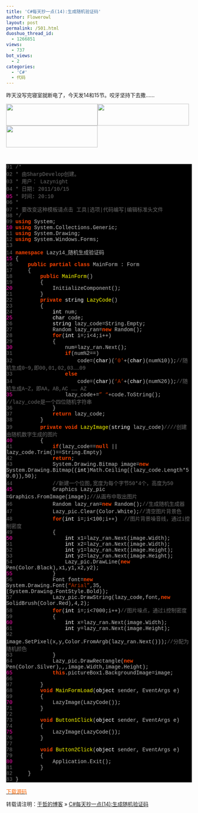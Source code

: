```yaml
---
title: 'C#每天抄一点(14):生成随机验证码'
author: Flowerowl
layout: post
permalink: /501.html
duoshuo_thread_id:
  - 1266851
views:
  - 737
bot_views:
  - 2
categories:
  - 'C#'
  - 代码
---
```

  
昨天没写完寝室就断电了，今天发14和15节。咬牙坚持下去撒&#8230;&#8230;

<img class="aligncenter size-full wp-image-505" title="Lazynight | 夜阑" src="http://lazynight.me/wp-content/uploads/2011/10/20111015222735.jpg" alt="" width="248" height="59" /><img class="aligncenter size-full wp-image-504" title="Lazynight | 夜阑" src="http://lazynight.me/wp-content/uploads/2011/10/20111015222728.jpg" alt="" width="248" height="59" /><img class="aligncenter size-full wp-image-503" title="Lazynight | 夜阑" src="http://lazynight.me/wp-content/uploads/2011/10/20111015222722.jpg" alt="" width="248" height="59" />

&nbsp;

<div class="source" style="font-family: '[object HTMLOptionElement]', Consolas, 'Lucida Console', 'Courier New'; color: #c0c0c0; background-color: #000000;">
  <span style="color: #696969;">01</span> <span style="color: #696969;">/*</span><br /> <span style="color: #696969;">02</span> <span style="color: #696969;"> * 由SharpDevelop创建。</span><br /> <span style="color: #696969;">03</span> <span style="color: #696969;"> * 用户： Lazynight</span><br /> <span style="color: #696969;">04</span> <span style="color: #696969;"> * 日期: 2011/10/15</span><br /> <span style="color: #f810b0;">05</span> <span style="color: #696969;"> * 时间: 20:10</span><br /> <span style="color: #696969;">06</span> <span style="color: #696969;"> * </span><br /> <span style="color: #696969;">07</span> <span style="color: #696969;"> * 要改变这种模板请点击 工具|选项|代码编写|编辑标准头文件</span><br /> <span style="color: #696969;">08</span> <span style="color: #696969;"> */</span><br /> <span style="color: #696969;">09</span> <span style="color: #ff4400; font-weight: bold;">using</span> <span style="color: #c0c0c0;">System</span>;<br /> <span style="color: #f810b0;">10</span> <span style="color: #ff4400; font-weight: bold;">using</span> <span style="color: #c0c0c0;">System.Collections.Generic</span>;<br /> <span style="color: #696969;">11</span> <span style="color: #ff4400; font-weight: bold;">using</span> <span style="color: #c0c0c0;">System.Drawing</span>;<br /> <span style="color: #696969;">12</span> <span style="color: #ff4400; font-weight: bold;">using</span> <span style="color: #c0c0c0;">System.Windows.Forms</span>;<br /> <span style="color: #696969;">13</span><br /> <span style="color: #696969;">14</span> <span style="color: #ff4400; font-weight: bold;">namespace</span> <span style="color: #c0c0c0;">Lazy14_</span><span style="color: #c0c0c0;">随机生成验证码</span><br /> <span style="color: #f810b0;">15</span> <span style="color: #c0c0c0;">{</span><br /> <span style="color: #696969;">16</span>     <span style="color: #ff4400; font-weight: bold;">public</span> <span style="color: #ff4400; font-weight: bold;">partial</span> <span style="color: #ff4400; font-weight: bold;">class</span> <span style="color: #c0c0c0;">MainForm</span> <span style="color: #c0c0c0;">:</span> <span style="color: #c0c0c0;">Form</span><br /> <span style="color: #696969;">17</span>     <span style="color: #c0c0c0;">{</span><br /> <span style="color: #696969;">18</span>         <span style="color: #ff4400; font-weight: bold;">public</span> <span style="color: #ffff00;">MainForm</span>()<br /> <span style="color: #696969;">19</span>         <span style="color: #c0c0c0;">{</span><br /> <span style="color: #f810b0;">20</span>             <span style="color: #c0c0c0;">InitializeComponent</span>();<br /> <span style="color: #696969;">21</span>         <span style="color: #c0c0c0;">}</span><br /> <span style="color: #696969;">22</span>         <span style="color: #ff4400; font-weight: bold;">private</span> <span style="color: #ffffff;">string</span> <span style="color: #ffff00;">LazyCode</span>()<br /> <span style="color: #696969;">23</span>         <span style="color: #c0c0c0;">{</span><br /> <span style="color: #696969;">24</span>             <span style="color: #ffffff;">int</span> <span style="color: #c0c0c0;">num</span>;<br /> <span style="color: #f810b0;">25</span>             <span style="color: #ffffff;">char</span> <span style="color: #c0c0c0;">code</span>;<br /> <span style="color: #696969;">26</span>             <span style="color: #ffffff;">string</span> <span style="color: #c0c0c0;">lazy_code</span><span style="color: #c0c0c0;">=</span><span style="color: #c0c0c0;">String</span><span style="color: #c0c0c0;">.</span><span style="color: #c0c0c0;">Empty</span>;<br /> <span style="color: #696969;">27</span>             <span style="color: #c0c0c0;">Random</span> <span style="color: #c0c0c0;">lazy_ran</span><span style="color: #c0c0c0;">=</span><span style="color: #ff4400; font-weight: bold;">new</span> <span style="color: #c0c0c0;">Random</span>();<br /> <span style="color: #696969;">28</span>             <span style="color: #ff4400; font-weight: bold;">for</span>(<span style="color: #ffffff;">int</span> <span style="color: #c0c0c0;">i</span><span style="color: #c0c0c0;">=</span><span style="color: #c0c0c0;"></span>;<span style="color: #c0c0c0;">i</span><span style="color: #c0c0c0;"><</span><span style="color: #c0c0c0;">4</span>;<span style="color: #c0c0c0;">i</span><span style="color: #c0c0c0;">++)</span><br /> <span style="color: #696969;">29</span>             <span style="color: #c0c0c0;">{</span><br /> <span style="color: #f810b0;">30</span>                 <span style="color: #c0c0c0;">num</span><span style="color: #c0c0c0;">=</span><span style="color: #c0c0c0;">lazy_ran</span><span style="color: #c0c0c0;">.</span><span style="color: #c0c0c0;">Next</span>();<br /> <span style="color: #696969;">31</span>                 <span style="color: #ff4400; font-weight: bold;">if</span>(<span style="color: #c0c0c0;">num</span><span style="color: #c0c0c0;">%</span><span style="color: #c0c0c0;">2</span><span style="color: #c0c0c0;">==</span><span style="color: #c0c0c0;"></span>)<br /> <span style="color: #696969;">32</span>                     <span style="color: #c0c0c0;">code</span><span style="color: #c0c0c0;">=(</span><span style="color: #ffffff;">char</span>)(<span style="color: #d13800;">&#8217;0&#8242;</span><span style="color: #c0c0c0;">+(</span><span style="color: #ffffff;">char</span>)(<span style="color: #c0c0c0;">num</span><span style="color: #c0c0c0;">%</span><span style="color: #c0c0c0;">10</span>));<span style="color: #696969;">//随机生成0~9,即00,01,02,03……09</span><br /> <span style="color: #696969;">33</span>                 <span style="color: #ff4400; font-weight: bold;">else</span><br /> <span style="color: #696969;">34</span>                     <span style="color: #c0c0c0;">code</span><span style="color: #c0c0c0;">=(</span><span style="color: #ffffff;">char</span>)(<span style="color: #d13800;">&#8216;A&#8217;</span><span style="color: #c0c0c0;">+(</span><span style="color: #ffffff;">char</span>)(<span style="color: #c0c0c0;">num</span><span style="color: #c0c0c0;">%</span><span style="color: #c0c0c0;">26</span>));<span style="color: #696969;">//随机生成A~Z，即AA，AB,AC …… AZ</span><br /> <span style="color: #f810b0;">35</span>                 <span style="color: #c0c0c0;">lazy_code</span><span style="color: #c0c0c0;">+=</span><span style="color: #d13800;">&#8221; &#8220;</span><span style="color: #c0c0c0;">+</span><span style="color: #c0c0c0;">code</span><span style="color: #c0c0c0;">.</span><span style="color: #c0c0c0;">ToString</span>();   <span style="color: #696969;">//lazy_code是一个四位随机字符串</span><br /> <span style="color: #696969;">36</span>             <span style="color: #c0c0c0;">}</span><br /> <span style="color: #696969;">37</span>             <span style="color: #ff4400; font-weight: bold;">return</span> <span style="color: #c0c0c0;">lazy_code</span>;<br /> <span style="color: #696969;">38</span>         <span style="color: #c0c0c0;">}</span><br /> <span style="color: #696969;">39</span>         <span style="color: #ff4400; font-weight: bold;">private</span> <span style="color: #ff4400; font-weight: bold;">void</span> <span style="color: #ffff00;">LazyImage</span>(<span style="color: #ffffff;">string</span> <span style="color: #c0c0c0;">lazy_code</span>)<span style="color: #696969;">////创建由随机数字生成的图片</span><br /> <span style="color: #f810b0;">40</span>         <span style="color: #c0c0c0;">{</span><br /> <span style="color: #696969;">41</span>             <span style="color: #ff4400; font-weight: bold;">if</span>(<span style="color: #c0c0c0;">lazy_code</span><span style="color: #c0c0c0;">==</span><span style="color: #ff4400; font-weight: bold;">null</span> || <span style="color: #c0c0c0;">lazy_code</span><span style="color: #c0c0c0;">.</span><span style="color: #c0c0c0;">Trim</span><span style="color: #c0c0c0;">()==</span><span style="color: #c0c0c0;">String</span><span style="color: #c0c0c0;">.</span><span style="color: #c0c0c0;">Empty</span>)<br /> <span style="color: #696969;">42</span>             <span style="color: #ff4400; font-weight: bold;">return</span>;<br /> <span style="color: #696969;">43</span>             <span style="color: #c0c0c0;">System</span><span style="color: #c0c0c0;">.</span><span style="color: #c0c0c0;">Drawing</span><span style="color: #c0c0c0;">.</span><span style="color: #c0c0c0;">Bitmap</span> <span style="color: #c0c0c0;">image</span><span style="color: #c0c0c0;">=</span><span style="color: #ff4400; font-weight: bold;">new</span> <span style="color: #c0c0c0;">System</span><span style="color: #c0c0c0;">.</span><span style="color: #c0c0c0;">Drawing</span><span style="color: #c0c0c0;">.</span><span style="color: #c0c0c0;">Bitmap</span>((<span style="color: #ffffff;">int</span>)<span style="color: #c0c0c0;">Math</span><span style="color: #c0c0c0;">.</span><span style="color: #c0c0c0;">Ceiling</span>((<span style="color: #c0c0c0;">lazy_code</span><span style="color: #c0c0c0;">.</span><span style="color: #c0c0c0;">Length</span><span style="color: #c0c0c0;">*</span><span style="color: #c0c0c0;">50.0</span><span style="color: #c0c0c0;">)),</span><span style="color: #c0c0c0;">50</span>);<br /> <span style="color: #696969;">44</span>             <span style="color: #696969;">//新建一个位图,宽度为每个字节50*4个，高度为50</span><br /> <span style="color: #f810b0;">45</span>             <span style="color: #c0c0c0;">Graphics</span> <span style="color: #c0c0c0;">Lazy_pic</span> <span style="color: #c0c0c0;">=</span><span style="color: #c0c0c0;">Graphics</span><span style="color: #c0c0c0;">.</span><span style="color: #c0c0c0;">FromImage</span>(<span style="color: #c0c0c0;">image</span>);<span style="color: #696969;">//从画布中取出图片</span><br /> <span style="color: #696969;">46</span>             <span style="color: #c0c0c0;">Random</span> <span style="color: #c0c0c0;">lazy_ran</span><span style="color: #c0c0c0;">=</span><span style="color: #ff4400; font-weight: bold;">new</span> <span style="color: #c0c0c0;">Random</span>();<span style="color: #696969;">//生成随机生成器</span><br /> <span style="color: #696969;">47</span>             <span style="color: #c0c0c0;">Lazy_pic</span><span style="color: #c0c0c0;">.</span><span style="color: #c0c0c0;">Clear</span>(<span style="color: #c0c0c0;">Color</span><span style="color: #c0c0c0;">.</span><span style="color: #c0c0c0;">White</span>);<span style="color: #696969;">//清空图片背景色</span><br /> <span style="color: #696969;">48</span>             <span style="color: #ff4400; font-weight: bold;">for</span>(<span style="color: #ffffff;">int</span> <span style="color: #c0c0c0;">i</span><span style="color: #c0c0c0;">=</span><span style="color: #c0c0c0;"></span>;<span style="color: #c0c0c0;">i</span><span style="color: #c0c0c0;"><</span><span style="color: #c0c0c0;">100</span>;<span style="color: #c0c0c0;">i</span><span style="color: #c0c0c0;">++)</span>  <span style="color: #696969;">//图片背景噪音线，通过i控制密度</span><br /> <span style="color: #696969;">49</span>             <span style="color: #c0c0c0;">{</span><br /> <span style="color: #f810b0;">50</span>                 <span style="color: #ffffff;">int</span> <span style="color: #c0c0c0;">x1</span><span style="color: #c0c0c0;">=</span><span style="color: #c0c0c0;">lazy_ran</span><span style="color: #c0c0c0;">.</span><span style="color: #c0c0c0;">Next</span>(<span style="color: #c0c0c0;">image</span><span style="color: #c0c0c0;">.</span><span style="color: #c0c0c0;">Width</span>);<br /> <span style="color: #696969;">51</span>                 <span style="color: #ffffff;">int</span> <span style="color: #c0c0c0;">x2</span><span style="color: #c0c0c0;">=</span><span style="color: #c0c0c0;">lazy_ran</span><span style="color: #c0c0c0;">.</span><span style="color: #c0c0c0;">Next</span>(<span style="color: #c0c0c0;">image</span><span style="color: #c0c0c0;">.</span><span style="color: #c0c0c0;">Width</span>);<br /> <span style="color: #696969;">52</span>                 <span style="color: #ffffff;">int</span> <span style="color: #c0c0c0;">y1</span><span style="color: #c0c0c0;">=</span><span style="color: #c0c0c0;">lazy_ran</span><span style="color: #c0c0c0;">.</span><span style="color: #c0c0c0;">Next</span>(<span style="color: #c0c0c0;">image</span><span style="color: #c0c0c0;">.</span><span style="color: #c0c0c0;">Height</span>);<br /> <span style="color: #696969;">53</span>                 <span style="color: #ffffff;">int</span> <span style="color: #c0c0c0;">y2</span><span style="color: #c0c0c0;">=</span><span style="color: #c0c0c0;">lazy_ran</span><span style="color: #c0c0c0;">.</span><span style="color: #c0c0c0;">Next</span>(<span style="color: #c0c0c0;">image</span><span style="color: #c0c0c0;">.</span><span style="color: #c0c0c0;">Height</span>);<br /> <span style="color: #696969;">54</span>                 <span style="color: #c0c0c0;">Lazy_pic</span><span style="color: #c0c0c0;">.</span><span style="color: #c0c0c0;">DrawLine</span>(<span style="color: #ff4400; font-weight: bold;">new</span> <span style="color: #c0c0c0;">Pen</span>(<span style="color: #c0c0c0;">Color</span><span style="color: #c0c0c0;">.</span><span style="color: #c0c0c0;">Black</span><span style="color: #c0c0c0;">),</span><span style="color: #c0c0c0;">x1</span><span style="color: #c0c0c0;">,</span><span style="color: #c0c0c0;">y1</span><span style="color: #c0c0c0;">,</span><span style="color: #c0c0c0;">x2</span><span style="color: #c0c0c0;">,</span><span style="color: #c0c0c0;">y2</span>);<br /> <span style="color: #f810b0;">55</span>             <span style="color: #c0c0c0;">}</span><br /> <span style="color: #696969;">56</span>             <span style="color: #c0c0c0;">Font</span> <span style="color: #c0c0c0;">font</span><span style="color: #c0c0c0;">=</span><span style="color: #ff4400; font-weight: bold;">new</span> <span style="color: #c0c0c0;">System</span><span style="color: #c0c0c0;">.</span><span style="color: #c0c0c0;">Drawing</span><span style="color: #c0c0c0;">.</span><span style="color: #c0c0c0;">Font</span>(<span style="color: #d13800;">&#8220;Arial&#8221;</span><span style="color: #c0c0c0;">,</span><span style="color: #c0c0c0;">35</span><span style="color: #c0c0c0;">,(</span><span style="color: #c0c0c0;">System</span><span style="color: #c0c0c0;">.</span><span style="color: #c0c0c0;">Drawing</span><span style="color: #c0c0c0;">.</span><span style="color: #c0c0c0;">FontStyle</span><span style="color: #c0c0c0;">.</span><span style="color: #c0c0c0;">Bold</span>));<br /> <span style="color: #696969;">57</span>             <span style="color: #c0c0c0;">Lazy_pic</span><span style="color: #c0c0c0;">.</span><span style="color: #c0c0c0;">DrawString</span>(<span style="color: #c0c0c0;">lazy_code</span><span style="color: #c0c0c0;">,</span><span style="color: #c0c0c0;">font</span><span style="color: #c0c0c0;">,</span><span style="color: #ff4400; font-weight: bold;">new</span> <span style="color: #c0c0c0;">SolidBrush</span>(<span style="color: #c0c0c0;">Color</span><span style="color: #c0c0c0;">.</span><span style="color: #c0c0c0;">Red</span><span style="color: #c0c0c0;">),</span><span style="color: #c0c0c0;">4</span><span style="color: #c0c0c0;">,</span><span style="color: #c0c0c0;">2</span>);<br /> <span style="color: #696969;">58</span>             <span style="color: #ff4400; font-weight: bold;">for</span>(<span style="color: #ffffff;">int</span> <span style="color: #c0c0c0;">i</span><span style="color: #c0c0c0;">=</span><span style="color: #c0c0c0;"></span>;<span style="color: #c0c0c0;">i</span><span style="color: #c0c0c0;"><</span><span style="color: #c0c0c0;">7000</span>;<span style="color: #c0c0c0;">i</span><span style="color: #c0c0c0;">++)</span><span style="color: #696969;">//图片噪点，通过i控制密度</span><br /> <span style="color: #696969;">59</span>             <span style="color: #c0c0c0;">{</span><br /> <span style="color: #f810b0;">60</span>                 <span style="color: #ffffff;">int</span> <span style="color: #c0c0c0;">x</span><span style="color: #c0c0c0;">=</span><span style="color: #c0c0c0;">lazy_ran</span><span style="color: #c0c0c0;">.</span><span style="color: #c0c0c0;">Next</span>(<span style="color: #c0c0c0;">image</span><span style="color: #c0c0c0;">.</span><span style="color: #c0c0c0;">Width</span>);<br /> <span style="color: #696969;">61</span>                 <span style="color: #ffffff;">int</span> <span style="color: #c0c0c0;">y</span><span style="color: #c0c0c0;">=</span><span style="color: #c0c0c0;">lazy_ran</span><span style="color: #c0c0c0;">.</span><span style="color: #c0c0c0;">Next</span>(<span style="color: #c0c0c0;">image</span><span style="color: #c0c0c0;">.</span><span style="color: #c0c0c0;">Height</span>);<br /> <span style="color: #696969;">62</span>                 <span style="color: #c0c0c0;">image</span><span style="color: #c0c0c0;">.</span><span style="color: #c0c0c0;">SetPixel</span>(<span style="color: #c0c0c0;">x</span><span style="color: #c0c0c0;">,</span><span style="color: #c0c0c0;">y</span><span style="color: #c0c0c0;">,</span><span style="color: #c0c0c0;">Color</span><span style="color: #c0c0c0;">.</span><span style="color: #c0c0c0;">FromArgb</span>(<span style="color: #c0c0c0;">lazy_ran</span><span style="color: #c0c0c0;">.</span><span style="color: #c0c0c0;">Next</span>()));<span style="color: #696969;">//分配为随机颜色</span><br /> <span style="color: #696969;">63</span>             <span style="color: #c0c0c0;">}</span><br /> <span style="color: #696969;">64</span>             <span style="color: #c0c0c0;">Lazy_pic</span><span style="color: #c0c0c0;">.</span><span style="color: #c0c0c0;">DrawRectangle</span>(<span style="color: #ff4400; font-weight: bold;">new</span> <span style="color: #c0c0c0;">Pen</span>(<span style="color: #c0c0c0;">Color</span><span style="color: #c0c0c0;">.</span><span style="color: #c0c0c0;">Silver</span><span style="color: #c0c0c0;">),</span><span style="color: #c0c0c0;"></span><span style="color: #c0c0c0;">,</span><span style="color: #c0c0c0;"></span><span style="color: #c0c0c0;">,</span><span style="color: #c0c0c0;">image</span><span style="color: #c0c0c0;">.</span><span style="color: #c0c0c0;">Width</span><span style="color: #c0c0c0;">,</span><span style="color: #c0c0c0;">image</span><span style="color: #c0c0c0;">.</span><span style="color: #c0c0c0;">Height</span>);<br /> <span style="color: #f810b0;">65</span>             <span style="color: #ff4400; font-weight: bold;">this</span><span style="color: #c0c0c0;">.</span><span style="color: #c0c0c0;">pictureBox1</span><span style="color: #c0c0c0;">.</span><span style="color: #c0c0c0;">BackgroundImage</span><span style="color: #c0c0c0;">=</span><span style="color: #c0c0c0;">image</span>;<br /> <span style="color: #696969;">66</span><br /> <span style="color: #696969;">67</span>         <span style="color: #c0c0c0;">}</span><br /> <span style="color: #696969;">68</span>         <span style="color: #ff4400; font-weight: bold;">void</span> <span style="color: #ffff00;">MainFormLoad</span>(<span style="color: #ffffff;">object</span> <span style="color: #c0c0c0;">sender</span><span style="color: #c0c0c0;">,</span> <span style="color: #c0c0c0;">EventArgs</span> <span style="color: #c0c0c0;">e</span>)<br /> <span style="color: #696969;">69</span>         <span style="color: #c0c0c0;">{</span><br /> <span style="color: #f810b0;">70</span>             <span style="color: #c0c0c0;">LazyImage</span>(<span style="color: #c0c0c0;">LazyCode</span>());<br /> <span style="color: #696969;">71</span>         <span style="color: #c0c0c0;">}</span><br /> <span style="color: #696969;">72</span><br /> <span style="color: #696969;">73</span>         <span style="color: #ff4400; font-weight: bold;">void</span> <span style="color: #ffff00;">Button1Click</span>(<span style="color: #ffffff;">object</span> <span style="color: #c0c0c0;">sender</span><span style="color: #c0c0c0;">,</span> <span style="color: #c0c0c0;">EventArgs</span> <span style="color: #c0c0c0;">e</span>)<br /> <span style="color: #696969;">74</span>         <span style="color: #c0c0c0;">{</span><br /> <span style="color: #f810b0;">75</span>             <span style="color: #c0c0c0;">LazyImage</span>(<span style="color: #c0c0c0;">LazyCode</span>());<br /> <span style="color: #696969;">76</span>         <span style="color: #c0c0c0;">}</span><br /> <span style="color: #696969;">77</span><br /> <span style="color: #696969;">78</span>         <span style="color: #ff4400; font-weight: bold;">void</span> <span style="color: #ffff00;">Button2Click</span>(<span style="color: #ffffff;">object</span> <span style="color: #c0c0c0;">sender</span><span style="color: #c0c0c0;">,</span> <span style="color: #c0c0c0;">EventArgs</span> <span style="color: #c0c0c0;">e</span>)<br /> <span style="color: #696969;">79</span>         <span style="color: #c0c0c0;">{</span><br /> <span style="color: #f810b0;">80</span>             <span style="color: #c0c0c0;">Application</span><span style="color: #c0c0c0;">.</span><span style="color: #c0c0c0;">Exit</span>();<br /> <span style="color: #696969;">81</span>         <span style="color: #c0c0c0;">}</span><br /> <span style="color: #696969;">82</span>     <span style="color: #c0c0c0;">}</span><br /> <span style="color: #696969;">83</span> <span style="color: #c0c0c0;">}</span>
</div>

<span style="color: #ff6600;"><a href="http://down.qiannao.com/space/file/flowerowl/-4e0a-4f20-5206-4eab/Lazy14_-968f-673a-751f-6210-9a8c-8bc1-7801.rar/.page" target="_blank"><span style="color: #ff6600;">下载源码</span></a></span>

转载请注明：[于哲的博客][1] &raquo; [C#每天抄一点(14):生成随机验证码][2]

 [1]: http://lazynight.me
 [2]: http://lazynight.me/501.html
